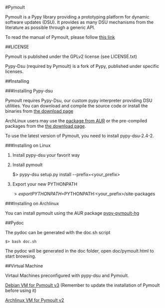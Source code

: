 #Pymoult

Pymoult is a Pypy library providing a prototyping platform for dynamic
software updates (DSU). It provides as many DSU mechanisms from the
literature as possible through a generic API.

To read the manual of Pymoult, please follow [this link](http://bitbucket.org/smartinezgd/pymoult/wiki/Pymoult%20manual)


##LICENSE


Pymoult is published under the GPLv2 license (see LICENSE.txt)

Pypy-Dsu (required by Pymoult) is a fork of Pypy, published under specific licenses.

##Installing


###Installing Pypy-dsu

Pymoult requires Pypy-Dsu, our custom pypy interpreter providing DSU
utilities. You can download and compile the source code or install the
binaries from [the download page](https://bitbucket.org/smartinezgd/pymoult/downloads)

ArchLinux users may use the
[package from AUR](https://aur.archlinux.org/packages/pypy-dsu/) or
the pre-compiled packages from the
[the download page](https://bitbucket.org/smartinezgd/pymoult/downloads).

To use the latest version of Pymoult, you need to install pypy-dsu-2.4-2.


###Installing on Linux

1. Install pypy-dsu your favorit way

2. Install pymoult

	$> pypy-dsu setup.py install --prefix=<your_prefix>

3. Export your new PYTHONPATH
	
	$> export PYTHONPATH=$PYTHONPATH:<your_prefix>/site-packages	 


###Installing on Archlinux

You can install pymoult using the AUR package [pypy-pymoult-hg](https://aur.archlinux.org/packages/pypy-pymoult-hg/)


##Pydoc


The pydoc can be generated with the doc.sh script

	$> bash doc.sh

The pydoc will be generated in the doc folder, open doc/pymoult.html to start
browsing.

##Virtual Machine

Virtaul Machines preconfigured with pypy-dsu and Pymoult.

[Debian VM for Pymoult v3](https://partage.mines-telecom.fr/public.php?service=files&t=29660336d08df1374ee9ade5d2afede9&download) (Remember to update the installation of Pymoult before using it)

[Archlinux VM for Pymoult v2](https://partage.mines-telecom.fr/public.php?service=files&t=0ba628d67cf115064c39914f0b57dd08&download)

